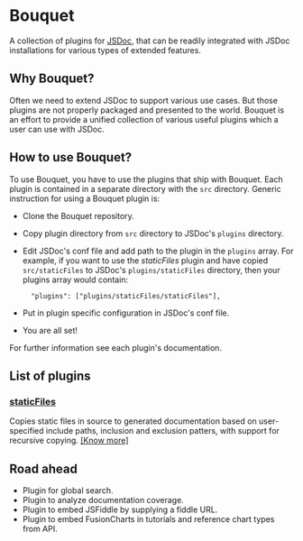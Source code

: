 # Bouquet

A collection of plugins for [JSDoc](http://usejsdoc.org), that can be readily integrated with JSDoc installations for various types of extended features.

## Why Bouquet?

Often we need to extend JSDoc to support various use cases. But those plugins are not properly packaged and presented to the world. Bouquet is an effort to provide a unified collection of various useful plugins which a user can use with JSDoc.

## How to use Bouquet?

To use Bouquet, you have to use the plugins that ship with Bouquet. Each plugin is contained in a separate directory with the `src` directory. Generic instruction for using a Bouquet plugin is:

 - Clone the Bouquet repository.
 - Copy plugin directory from `src` directory to JSDoc's `plugins` directory.
 - Edit JSDoc's conf file and add path to the plugin in the `plugins` array. For example, if you want to use the _staticFiles_ plugin and have copied `src/staticFiles` to JSDoc's `plugins/staticFiles` directory, then your plugins array would contain:

         "plugins": ["plugins/staticFiles/staticFiles"],

 - Put in plugin specific configuration in JSDoc's conf file.
 - You are all set!

For further information see each plugin's documentation.

## List of plugins

### [staticFiles](src/staticFiles)

Copies static files in source to generated documentation based on user-specified include paths, inclusion and exclusion patters, with support for recursive copying. [[Know more]](src/staticFiles/README.md)

## Road ahead

 - Plugin for global search.
 - Plugin to analyze documentation coverage.
 - Plugin to embed JSFiddle by supplying a fiddle URL.
 - Plugin to embed FusionCharts in tutorials and reference chart types from API.